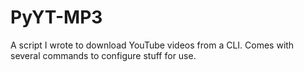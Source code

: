 # PyYT-MP3
A script I wrote to download YouTube videos from a CLI. Comes with several commands to configure stuff for use.
